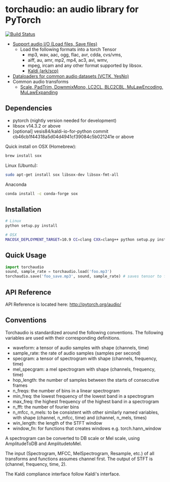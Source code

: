 torchaudio: an audio library for PyTorch
========================================

[![Build Status](https://travis-ci.org/pytorch/audio.svg?branch=master)](https://travis-ci.org/pytorch/audio)

- [Support audio I/O (Load files, Save files)](http://pytorch.org/audio/)
  - Load the following formats into a torch Tensor
    - mp3, wav, aac, ogg, flac, avr, cdda, cvs/vms,
    - aiff, au, amr, mp2, mp4, ac3, avi, wmv,
    - mpeg, ircam and any other format supported by libsox.
    - [Kaldi (ark/scp)](http://pytorch.org/audio/kaldi_io.html)
- [Dataloaders for common audio datasets (VCTK, YesNo)](http://pytorch.org/audio/datasets.html)
- Common audio transforms
  - [Scale, PadTrim, DownmixMono, LC2CL, BLC2CBL, MuLawEncoding, MuLawExpanding](http://pytorch.org/audio/transforms.html)

Dependencies
------------
* pytorch (nightly version needed for development)
* libsox v14.3.2 or above
* [optional] vesis84/kaldi-io-for-python commit cb46cb1f44318a5d04d4941cf39084c5b021241e or above

Quick install on
OSX (Homebrew):
```bash
brew install sox
```
Linux (Ubuntu):
```bash
sudo apt-get install sox libsox-dev libsox-fmt-all
```
Anaconda
```bash
conda install -c conda-forge sox
```

Installation
------------

```bash
# Linux
python setup.py install

# OSX
MACOSX_DEPLOYMENT_TARGET=10.9 CC=clang CXX=clang++ python setup.py install
```

Quick Usage
-----------

```python
import torchaudio
sound, sample_rate = torchaudio.load('foo.mp3')
torchaudio.save('foo_save.mp3', sound, sample_rate) # saves tensor to file
```

API Reference
-------------

API Reference is located here: http://pytorch.org/audio/

Conventions
-----------

Torchaudio is standardized around the following conventions. The following variables are used with their corresponding definitions.

* waveform: a tensor of audio samples with shape (channels, time)
* sample_rate: the rate of audio samples (samples per second)
* specgram: a tensor of spectrogram with shape (channels, frequency, time)
* mel_specgram: a mel spectrogram with shape (channels, frequency, time)
* hop_length: the number of samples between the starts of consecutive frames
* n_freqs: the number of bins in a linear spectrogram
* min_freq: the lowest frequency of the lowest band in a spectrogram
* max_freq: the highest frequency of the highest band in a spectrogram
* n_fft: the number of fourier bins
* n_mfcc, n_mels: to be consistent with other similarly named variables, with shape (channel, n_mfcc, time) and (channel, n_mels, times)
* win_length: the length of the STFT window
* window_fn: for functions that creates windows e.g. torch.hann_window

A spectrogram can be converted to DB scale or Mel scale, using AmplitudeToDB and AmplitudetoMel.

The input (Spectrogram, MFCC, MelSpectrogram, Resample, etc.) of all transforms and functions assumes channel first. The output of STFT is (channel, frequency, time, 2).

The Kaldi compliance interface follow Kaldi's interface.
